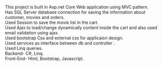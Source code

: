 This project is built in Asp.net Core Web application using MVC pattern.  
  Has SQL Server database connection for saving the information about customer, movies and orders.  
Used Session to save the movie list in the cart.  
Used Ajax to load/change dynamically content inside the cart and also used email validation using ajax.  
Used bootstrap Css and external css for applicaion design.   
Used services as interface between db and controller .  
Used Linq queries.  
Backend- C#, Linq.  
Front-End- Html, Bootstrap, Javascript.  

